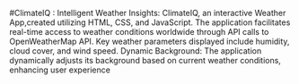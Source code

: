 #ClimateIQ : Intelligent Weather Insights: ClimateIQ, an interactive Weather App,created utilizing HTML,
CSS, and JavaScript. The application facilitates real-time access to weather conditions worldwide through API calls
to OpenWeatherMap API. Key weather parameters displayed include humidity, cloud cover, and wind speed.
Dynamic Background: The application dynamically adjusts its background based on current weather conditions,
enhancing user experience
